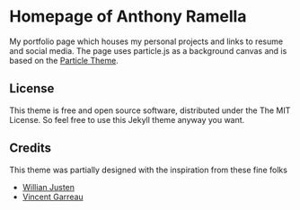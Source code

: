 # Homepage of Anthony Ramella

My portfolio page which houses my personal projects and links to resume and social media. The page uses particle.js as a background canvas and is based on the [Particle Theme](https://github.com/nrandecker/particle/fork).

## License

This theme is free and open source software, distributed under the The MIT License. So feel free to use this Jekyll theme anyway you want.

## Credits

This theme was partially designed with the inspiration from these fine folks
- [Willian Justen](https://github.com/willianjusten/will-jekyll-template)
- [Vincent Garreau](https://github.com/VincentGarreau/particles.js/)
